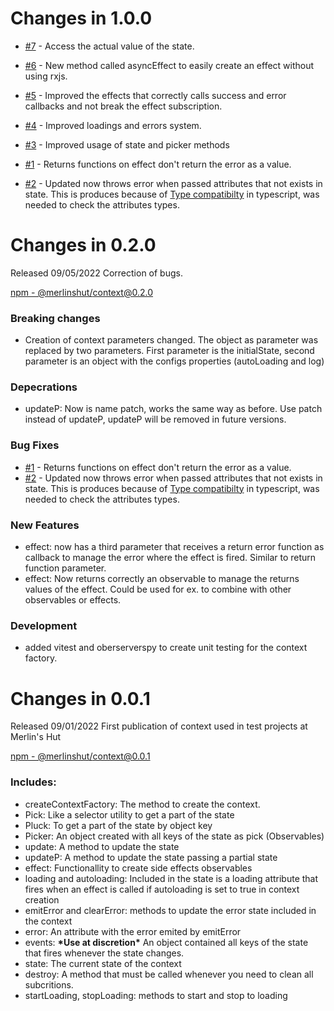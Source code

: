 # Changes in 1.0.0

- [#7](https://github.com/Merlin-Apps/context/issues/7) - Access the actual value of the state.
- [#6](https://github.com/Merlin-Apps/context/issues/6) - New method called asyncEffect to easily create an effect without using rxjs.
- [#5](https://github.com/Merlin-Apps/context/issues/5) - Improved the effects that correctly calls success and error callbacks and not break the effect subscription.
- [#4](https://github.com/Merlin-Apps/context/issues/4) - Improved loadings and errors system.
- [#3](https://github.com/Merlin-Apps/context/issues/3) - Improved usage of state and picker methods

- [#1](https://github.com/Merlin-Apps/context/issues/1) - Returns functions on effect don't return the error as a value.
- [#2](https://github.com/Merlin-Apps/context/issues/2) - Updated now throws error when passed attributes that not exists in state. This is produces because of [Type compatibilty](https://www.typescriptlang.org/docs/handbook/type-compatibility.html#starting-out) in typescript, was needed to check the attributes types.

# Changes in 0.2.0

Released 09/05/2022
Correction of bugs.

[npm - @merlinshut/context@0.2.0](https://www.npmjs.com/package/@merlinshut/context/v/0.2.0)

### Breaking changes

- Creation of context parameters changed. The object as parameter was replaced by two parameters. First parameter is the initialState, second parameter is an object with the configs properties (autoLoading and log)

### Depecrations

- updateP: Now is name patch, works the same way as before. Use patch instead of updateP, updateP will be removed in future versions.

### Bug Fixes

- [#1](https://github.com/Merlin-Apps/context/issues/1) - Returns functions on effect don't return the error as a value.
- [#2](https://github.com/Merlin-Apps/context/issues/2) - Updated now throws error when passed attributes that not exists in state. This is produces because of [Type compatibilty](https://www.typescriptlang.org/docs/handbook/type-compatibility.html#starting-out) in typescript, was needed to check the attributes types.

### New Features

- effect: now has a third parameter that receives a return error function as callback to manage the error where the effect is fired. Similar to return function parameter.
- effect: Now returns correctly an observable to manage the returns values of the effect. Could be used for ex. to combine with other observables or effects.

### Development

- added vitest and oberserverspy to create unit testing for the context factory.

# Changes in 0.0.1

Released 09/01/2022
First publication of context used in test projects at Merlin's Hut

[npm - @merlinshut/context@0.0.1](https://www.npmjs.com/package/@merlinshut/context/v/0.0.1)

### Includes:

- createContextFactory: The method to create the context.
- Pick: Like a selector utility to get a part of the state
- Pluck: To get a part of the state by object key
- Picker: An object created with all keys of the state as pick (Observables)
- update: A method to update the state
- updateP: A method to update the state passing a partial state
- effect: Functionallity to create side effects observables
- loading and autoloading: Included in the state is a loading attribute that fires when an effect is called if autoloading is set to true in context creation
- emitError and clearError: methods to update the error state included in the context
- error: An attribute with the error emited by emitError
- events: **\*Use at discretion\*** An object contained all keys of the state that fires whenever the state changes.
- state: The current state of the context
- destroy: A method that must be called whenever you need to clean all subcritions.
- startLoading, stopLoading: methods to start and stop to loading
